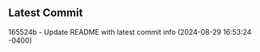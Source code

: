 
## Latest Commit
165524b - Update README with latest commit info (2024-08-29 16:53:24 -0400) <Yunxi-Zhou>
